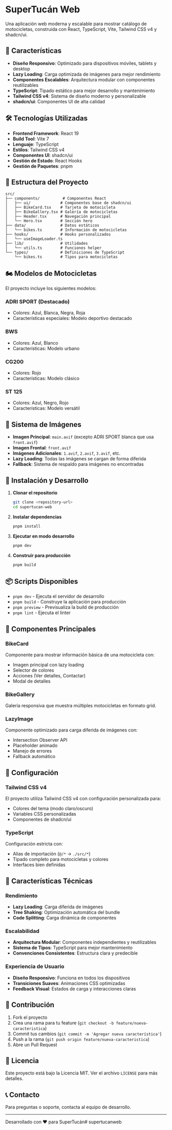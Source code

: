 # SuperTucán Web

Una aplicación web moderna y escalable para mostrar catálogo de motocicletas, construida con React, TypeScript, Vite, Tailwind CSS v4 y shadcn/ui.

## 🚀 Características

- **Diseño Responsivo**: Optimizado para dispositivos móviles, tablets y desktop
- **Lazy Loading**: Carga optimizada de imágenes para mejor rendimiento
- **Componentes Escalables**: Arquitectura modular con componentes reutilizables
- **TypeScript**: Tipado estático para mejor desarrollo y mantenimiento
- **Tailwind CSS v4**: Sistema de diseño moderno y personalizable
- **shadcn/ui**: Componentes UI de alta calidad

## 🛠️ Tecnologías Utilizadas

- **Frontend Framework**: React 19
- **Build Tool**: Vite 7
- **Lenguaje**: TypeScript
- **Estilos**: Tailwind CSS v4
- **Componentes UI**: shadcn/ui
- **Gestión de Estado**: React Hooks
- **Gestión de Paquetes**: pnpm

## 📁 Estructura del Proyecto

```
src/
├── components/          # Componentes React
│   ├── ui/             # Componentes base de shadcn/ui
│   ├── BikeCard.tsx    # Tarjeta de motocicleta
│   ├── BikeGallery.tsx # Galería de motocicletas
│   ├── Header.tsx      # Navegación principal
│   └── Hero.tsx        # Sección hero
├── data/               # Datos estáticos
│   └── bikes.ts        # Información de motocicletas
├── hooks/              # Hooks personalizados
│   └── useImageLoader.ts
├── lib/                # Utilidades
│   └── utils.ts        # Funciones helper
└── types/              # Definiciones de TypeScript
    └── bikes.ts        # Tipos para motocicletas
```

## 🏍️ Modelos de Motocicletas

El proyecto incluye los siguientes modelos:

### ADRI SPORT (Destacado)
- Colores: Azul, Blanca, Negra, Roja
- Características especiales: Modelo deportivo destacado

### BWS
- Colores: Azul, Blanco
- Características: Modelo urbano

### CG200
- Colores: Rojo
- Características: Modelo clásico

### ST 125
- Colores: Azul, Negro, Rojo
- Características: Modelo versátil

## 🎨 Sistema de Imágenes

- **Imagen Principal**: `main.avif` (excepto ADRI SPORT blanca que usa `front.avif`)
- **Imagen Frontal**: `front.avif`
- **Imágenes Adicionales**: `1.avif`, `2.avif`, `3.avif`, etc.
- **Lazy Loading**: Todas las imágenes se cargan de forma diferida
- **Fallback**: Sistema de respaldo para imágenes no encontradas

## 🚀 Instalación y Desarrollo

1. **Clonar el repositorio**
   ```bash
   git clone <repository-url>
   cd supertucan-web
   ```

2. **Instalar dependencias**
   ```bash
   pnpm install
   ```

3. **Ejecutar en modo desarrollo**
   ```bash
   pnpm dev
   ```

4. **Construir para producción**
   ```bash
   pnpm build
   ```

## 📦 Scripts Disponibles

- `pnpm dev` - Ejecuta el servidor de desarrollo
- `pnpm build` - Construye la aplicación para producción
- `pnpm preview` - Previsualiza la build de producción
- `pnpm lint` - Ejecuta el linter

## 🎯 Componentes Principales

### BikeCard
Componente para mostrar información básica de una motocicleta con:
- Imagen principal con lazy loading
- Selector de colores
- Acciones (Ver detalles, Contactar)
- Modal de detalles

### BikeGallery
Galería responsiva que muestra múltiples motocicletas en formato grid.

### LazyImage
Componente optimizado para carga diferida de imágenes con:
- Intersection Observer API
- Placeholder animado
- Manejo de errores
- Fallback automático

## 🔧 Configuración

### Tailwind CSS v4
El proyecto utiliza Tailwind CSS v4 con configuración personalizada para:
- Colores del tema (modo claro/oscuro)
- Variables CSS personalizadas
- Componentes de shadcn/ui

### TypeScript
Configuración estricta con:
- Alias de importación (`@/*` → `./src/*`)
- Tipado completo para motocicletas y colores
- Interfaces bien definidas

## 🌟 Características Técnicas

### Rendimiento
- **Lazy Loading**: Carga diferida de imágenes
- **Tree Shaking**: Optimización automática del bundle
- **Code Splitting**: Carga dinámica de componentes

### Escalabilidad
- **Arquitectura Modular**: Componentes independientes y reutilizables
- **Sistema de Tipos**: TypeScript para mejor mantenimiento
- **Convenciones Consistentes**: Estructura clara y predecible

### Experiencia de Usuario
- **Diseño Responsivo**: Funciona en todos los dispositivos
- **Transiciones Suaves**: Animaciones CSS optimizadas
- **Feedback Visual**: Estados de carga y interacciones claras

## 🤝 Contribución

1. Fork el proyecto
2. Crea una rama para tu feature (`git checkout -b feature/nueva-caracteristica`)
3. Commit tus cambios (`git commit -m 'Agregar nueva característica'`)
4. Push a la rama (`git push origin feature/nueva-caracteristica`)
5. Abre un Pull Request

## 📄 Licencia

Este proyecto está bajo la Licencia MIT. Ver el archivo `LICENSE` para más detalles.

## 📞 Contacto

Para preguntas o soporte, contacta al equipo de desarrollo.

---

Desarrollado con ❤️ para SuperTucán#   s u p e r t u c a n w e b  
 